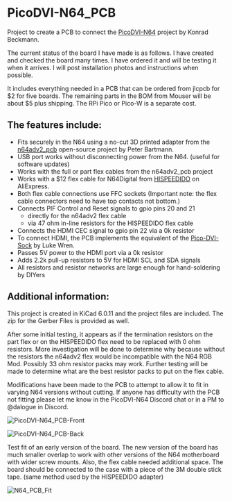 # PicoDVI-N64_PCB
Project to create a PCB to connect the [PicoDVI-N64](https://github.com/kbeckmann/PicoDVI-N64) project by Konrad Beckmann.



The current status of the board I have made is as follows.  I have created and checked the board many times.  I have ordered it and will be testing it when it arrives. I will post installation photos and instructions when possible.

It includes everything needed in a PCB that can be ordered from jlcpcb for $2 for five boards.  The remaining parts in the BOM from Mouser will be about $5 plus shipping.  The RPi Pico or Pico-W is a separate cost.  

## The features include: 

- Fits securely in the N64 using a no-cut 3D printed adapter from the [n64adv2_pcb](https://github.com/borti4938/n64adv2_pcb) open-source project by Peter Bartmann.  
- USB port works without disconnecting power from the N64. (useful for software updates)
- Works with the full or part flex cables from the n64adv2_pcb project
- Works with a $12 flex cable for N64Digital from [HISPEEDIDO](https://www.aliexpress.us/item/3256805571419579.html?spm=5261.ProductManageOnline.0.0.33212ddbdJ53Tz&gatewayAdapt=glo2usa4itemAdapt) on AliExpress.
- Both flex cable connections use FFC sockets  (Important note: the flex cable connectors need to have top contacts not bottom.)
- Connects PIF Control and Reset signals to gpio pins 20 and 21
  - directly for the n64adv2 flex cable
  - via 47 ohm in-line resistors for the HISPEEDIDO flex cable
- Connects the HDMI CEC signal to gpio pin 22 via a 0k resistor
- To connect HDMI, the PCB implements the equivalent of the [Pico-DVI-Sock](https://github.com/Wren6991/Pico-DVI-Sock) by Luke Wren.
- Passes 5V power to the HDMI port via a 0k resistor
- Adds 2.2k pull-up resistors to 5V for HDMI SCL and SDA signals
- All resistors and resistor networks are large enough for hand-soldering by DIYers

## Additional information: 

This project is created in KiCad 6.0.11 and the project files are included. The zip for the Gerber Files is provided as well.

After some initial testing, it appears as if the termination resistors on the part flex or on the HISPEEDIDO flex need to be replaced with 0 ohm resistors.  More investigation will be done to determine why because without the resistors the n64adv2 flex would be incompatible with the N64 RGB Mod.  Possibly 33 ohm resistor packs may work.  Further testing will be made to determine what are the best resistor packs to put on the flex cable.

Modifications have been made to the PCB to attempt to allow it to fit in varying N64 versions without cutting.  If anyone has difficulty with the PCB not fitting please let me know in the PicoDVI-N64 Discord chat or in a PM to @dalogue in Discord.

![PicoDVI-N64_PCB-Front](https://github.com/dalogue1/PicoDVI-N64_PCB/assets/133064876/febf28a8-e9df-4b44-a28a-578e1b2b2d29)

![PicoDVI-N64_PCB-Back](https://github.com/dalogue1/PicoDVI-N64_PCB/assets/133064876/be7cd166-1c3c-4c83-8c34-6b221039ceb5)

Test fit of an early version of the board.  The new version of the board has much smaller overlap to work with other versions of the N64 motherboard with wider screw mounts.  Also, the flex cable needed additional space.  The board should be connected to the case with a piece of the 3M double stick tape. (same method used by the HISPEEDIDO adapter)

![N64_PCB_Fit](https://github.com/dalogue1/PicoDVI-N64_PCB/assets/133064876/a9b3f396-81b1-41a5-92eb-939396d21952)
